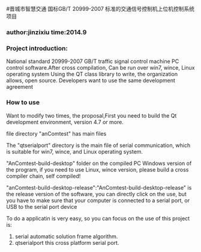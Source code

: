 #晋城市智慧交通 国标GB/T 20999-2007 标准的交通信号控制机上位机控制系统项目

### author:jinzixiu time:2014.9


### Project introduction:
National standard 20999-2007 GB/T traffic signal control machine PC control software.After cross compilation, Can be run over win7, wince, Linux operating system
Using the QT class library to write, the organization allows, open source.
Developers want to use the same development agreement

### How to use
Want to modify two times, the proposal,First you need to build the Qt development environment, version 4.7 or more.

file directory "anComtest" has  main files 

The "qtserialport" directory is the main file of serial communication, which is suitable for win7, wince, and Linux operating system.

"AnComtest-build-desktop" folder on the compiled PC Windows version of the program, if you need to use Linux, wince version, please build a cross compiler chain, self compiled!

"anComtest-build-desktop-release":"AnComtest-build-desktop-release" is the release version of the software, you can directly click on the use, but you have to make sure that your computer is connected to a serial port, or USB to the serial port device

To do a applicatin is very easy, so you can focus on the use of this project is: 
  1. serial automatic solution frame algorithm.
  2. qtserialport this cross platform serial port.
  
  
